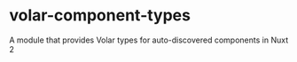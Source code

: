 # volar-component-types
A module that provides Volar types for auto-discovered components in Nuxt 2
